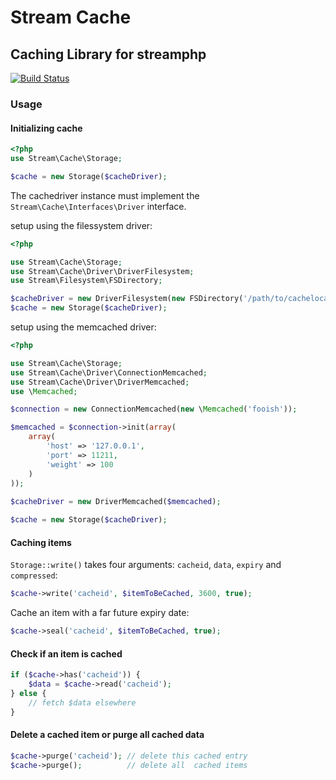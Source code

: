 # Stream Cache
## Caching Library for streamphp
[![Build Status](https://api.travis-ci.org/streamphp/cache.png?branch=master)](https://travis-ci.org/streamphp/cache)


### Usage

#### Initializing cache

```php
<?php
use Stream\Cache\Storage;

$cache = new Storage($cacheDriver);

```

The cachedriver instance must implement the `Stream\Cache\Interfaces\Driver` interface.

setup using the filessystem driver:

```php
<?php

use Stream\Cache\Storage;
use Stream\Cache\Driver\DriverFilesystem;
use Stream\Filesystem\FSDirectory;

$cacheDriver = new DriverFilesystem(new FSDirectory('/path/to/cachelocation'));
$cache = new Storage($cacheDriver);
```

setup using the memcached driver:

```php 
<?php

use Stream\Cache\Storage;
use Stream\Cache\Driver\ConnectionMemcached;
use Stream\Cache\Driver\DriverMemcached;
use \Memcached;

$connection = new ConnectionMemcached(new \Memcached('fooish'));

$memcached = $connection->init(array(
    array(
        'host' => '127.0.0.1',
        'port' => 11211,
        'weight' => 100
    )
));
        
$cacheDriver = new DriverMemcached($memcached);

$cache = new Storage($cacheDriver);

```

#### Caching items

`Storage::write()` takes four arguments: `cacheid`, `data`, `expiry` and `compressed`: 

```php
$cache->write('cacheid', $itemToBeCached, 3600, true);
```

Cache an item with a far future expiry date:

```php
$cache->seal('cacheid', $itemToBeCached, true);
```

#### Check if an item is cached

```php
if ($cache->has('cacheid')) {
	$data = $cache->read('cacheid');
} else {
	// fetch $data elsewhere
}
``` 

#### Delete a cached item or purge all cached data

```php
$cache->purge('cacheid'); // delete this cached entry
$cache->purge();          // delete all  cached items 
```